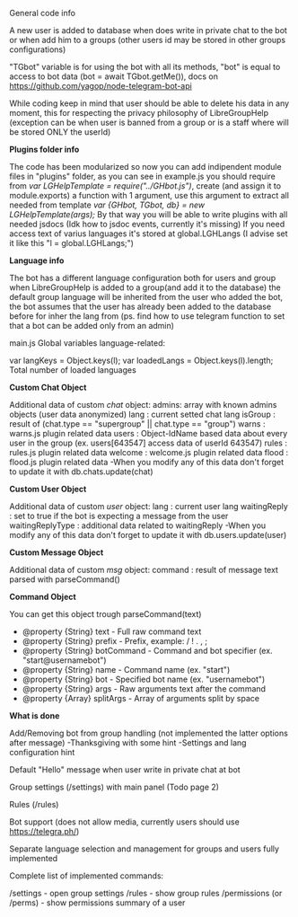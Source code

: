General code info

A new user is added to database when does write in private chat to the bot or when add him to a groups (other users id may be stored in other groups configurations)

"TGbot" variable is for using the bot with all its methods, "bot" is equal to access to bot data (bot = await TGbot.getMe()), docs on https://github.com/yagop/node-telegram-bot-api

While coding keep in mind that user should be able to delete his data in any moment, this for respecting the privacy philosophy of LibreGroupHelp (exception can be when user is banned from a group or is a staff where will be stored ONLY the userId)


<b>Plugins folder info</b>

The code has been modularized so now you can add indipendent module files in "plugins" folder, as you can see in example.js you should require from <i>var LGHelpTemplate = require("../GHbot.js")</i>, create (and assign it to module.exports) a function with 1 argument, use this argument to extract all needed from template <i>var {GHbot, TGbot, db} = new LGHelpTemplate(args);</i>
By that way you will be able to write plugins with all needed jsdocs (Idk how to jsdoc events, currently it's missing)
If you need access text of varius languages it's stored at global.LGHLangs (I advise set it like this "l = global.LGHLangs;")



<b>Language info</b>

The bot has a different language configuration both for users and group
when LibreGroupHelp is added to a group(and add it to the database) the default group language will be inherited from the user who added the bot, the bot assumes that the user has already been added to the database before for inher the lang from (ps. find how to use telegram function to set that a bot can be added only from an admin)


main.js Global variables language-related:

var langKeys = Object.keys(l); 
var loadedLangs = Object.keys(l).length; Total number of loaded languages


<b>Custom Chat Object</b>

Additional data of custom <i>chat</i> object:
admins: array with known admins objects (user data anonymized)
lang : current setted chat lang
isGroup : result of (chat.type == "supergroup" || chat.type == "group")
warns : warns.js plugin related data
users : Object-IdName based data about every user in the group (ex. users[643547] access data of userId 643547)
rules : rules.js plugin related data
welcome : welcome.js plugin related data
flood : flood.js plugin related data
-When you modify any of this data don't forget to update it with db.chats.update(chat)


<b>Custom User Object</b>

Additional data of custom <i>user</i> object:
lang : current user lang
waitingReply : set to true if the bot is expecting a message from the user
waitingReplyType : additional data related to waitingReply
-When you modify any of this data don't forget to update it with db.users.update(user)


<b>Custom Message Object</b>

Additional data of custom <i>msg</i> object:
command : result of message text parsed with parseCommand()


<b>Command Object</b>

You can get this object trough parseCommand(text)
 * @property {String} text - Full raw command text
 * @property {String} prefix - Prefix, example: / ! . , ;
 * @property {String} botCommand - Command and bot specifier (ex. "start@usernamebot")
 * @property {String} name - Command name (ex. "start")
 * @property {String} bot - Specified bot name (ex. "usernamebot")
 * @property {String} args - Raw arguments text after the command
 * @property {Array} splitArgs - Array of arguments split by space

<b>What is done</b>

Add/Removing bot from group handling (not implemented the latter options after  message)
    -Thanksgiving with some hint
    -Settings and lang configuration hint

Default "Hello" message when user write in private chat at bot

Group settings (/settings) with main panel (Todo page 2)

Rules (/rules)

Bot support (does not allow media, currently users should use https://telegra.ph/)

Separate language selection and management for groups and users fully implemented




Complete list of implemented commands:

/settings - open group settings
/rules - show group rules
/permissions (or /perms) - show permissions summary of a user
